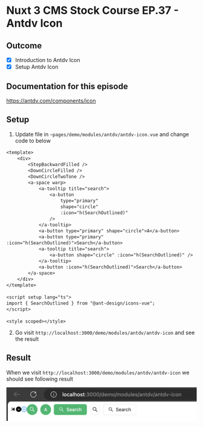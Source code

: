 # Nuxt 3 CMS Stock Course EP.37 - Antdv Icon

## Outcome

-   [x] Introduction to Antdv Icon
-   [x] Setup Antdv Icon

## Documentation for this episode

https://antdv.com/components/icon

## Setup

1. Update file in `~pages/demo/modules/antdv/antdv-icon.vue` and change code to below

```vue
<template>
    <div>
        <StepBackwardFilled />
        <DownCircleFilled />
        <DownCircleTwoTone />
        <a-space warp>
            <a-tooltip title="search">
                <a-button
                    type="primary"
                    shape="circle"
                    :icon="h(SearchOutlined)"
                />
            </a-tooltip>
            <a-button type="primary" shape="circle">A</a-button>
            <a-button type="primary" :icon="h(SearchOutlined)">Search</a-button>
            <a-tooltip title="search">
                <a-button shape="circle" :icon="h(SearchOutlined)" />
            </a-tooltip>
            <a-button :icon="h(SearchOutlined)">Search</a-button>
        </a-space>
    </div>
</template>

<script setup lang="ts">
import { SearchOutlined } from "@ant-design/icons-vue";
</script>

<style scoped></style>
```

2. Go visit `http://localhost:3000/demo/modules/antdv/antdv-icon` and see the result

## Result

When we visit `http://localhost:3000/demo/modules/antdv/antdv-icon` we should see following result

![Result](../images/ep37/result1.png)

